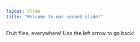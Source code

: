 ```yaml
---
layout: slide
title: "Welcome to our second slide!"
---
```

Fruit flies, everywhere!
Use the left arrow to go back!
